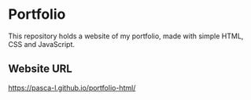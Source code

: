 # Portfolio
This repository holds a website of my portfolio, made with simple HTML, CSS and JavaScript.

## Website URL
https://pasca-l.github.io/portfolio-html/
